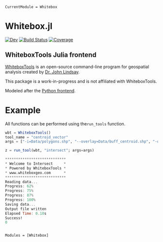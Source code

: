 ```@meta
CurrentModule = Whitebox
```

# Whitebox.jl

[![Dev](https://img.shields.io/badge/docs-dev-blue.svg)](https://acgold.github.io/Whitebox.jl/dev/)
[![Build Status](https://github.com/acgold/Whitebox.jl/actions/workflows/CI.yml/badge.svg?branch=main)](https://github.com/acgold/Whitebox.jl/actions/workflows/CI.yml?query=branch%3Amain)
[![Coverage](https://codecov.io/gh/acgold/Whitebox.jl/branch/main/graph/badge.svg)](https://codecov.io/gh/acgold/Whitebox.jl)

## WhiteboxTools Julia frontend

[WhiteboxTools](https://github.com/jblindsay/whitebox-tools) is an open-source command-line program for geospatial analysis created by [Dr. John Lindsay](https://jblindsay.github.io/ghrg/index.html).

This package is a work-in-progress and is not affiliated with WhiteboxTools.

Modeled after the [Python frontend](https://github.com/giswqs/whitebox-python).

# Example
All functions can be performed using the`run_tools` function.

```julia
wbt = WhiteboxTools()
tool_name = "centroid_vector"
args = ["-i=Data/polygons.shp", "--overlay=Data/buff_centroid.shp", "-o=Data/int_test.shp"]

z = run_tool(wbt, "intersect"; args=args)
```
```julia
****************************
* Welcome to Intersect     *
* Powered by WhiteboxTools *
* www.whiteboxgeo.com      *
****************************
Reading data...
Progress: 62%
Progress: 75%
Progress: 87%
Progress: 100%
Saving data...
Output file written
Elapsed Time: 0.10s
Success!
0
```

```@index
```

```@autodocs
Modules = [Whitebox]
```
